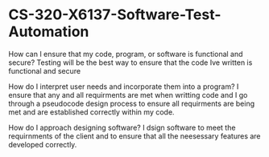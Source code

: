 # CS-320-X6137-Software-Test-Automation


How can I ensure that my code, program, or software is functional and secure?
Testing will be the best way to ensure that the code Ive written is functional and secure
    
How do I interpret user needs and incorporate them into a program?
I ensure that any and all requirments are met when writting code and I go through a pseudocode design process to ensure all requirments are being met and are established correctly within my code. 

How do I approach designing software?
I dsign software to meet the requirnments of the client and to ensure that all the neesessary features are developed correctly. 
